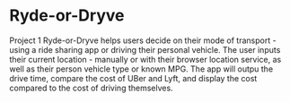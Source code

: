 # Ryde-or-Dryve
Project 1
Ryde-or-Dryve helps users decide on their mode of transport - using a ride sharing app or driving their personal vehicle. 
The user inputs their current location - manually or with their browser location service, as well as their person vehicle type or known MPG.
The app will outpu the drive time, compare the cost of UBer and Lyft, and display the cost compared to the cost of driving themselves. 
